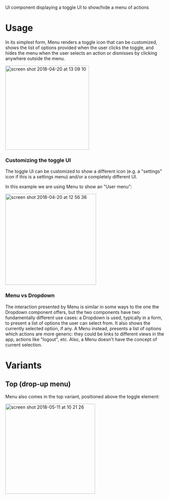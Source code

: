 UI component displaying a toggle UI to show/hide a menu of actions

# Usage

In its simplest form, Menu renders a toggle icon that can be customized, shows the list of options provided when the user clicks the toggle, and hides the menu when the user selects an action or dismisses by clicking anywhere outside the menu.

<img width="263" alt="screen shot 2018-04-20 at 13 09 10" src="https://user-images.githubusercontent.com/2643520/39047959-1cccd698-449c-11e8-811e-8a176f916651.png">

### Customizing the toggle UI

The toggle UI can be customized to show a different icon (e.g. a "settings" icon if this is a settings menu) and/or a completely different UI.

In this example we are using Menu to show an "User menu":

<img width="285" alt="screen shot 2018-04-20 at 12 56 36" src="https://user-images.githubusercontent.com/2643520/39047496-5a60aa68-449a-11e8-9ed0-4473347d8405.png">

### Menu vs Dropdown

The interaction presented by Menu is similar in some ways to the one the Dropdown component offers, but the two components have two fundamentally different use cases: a Dropdown is used, typically in a form, to present a list of options the user can select from. It also shows the currently selected option, if any. A Menu instead, presents a list of options which actions are more generic: they could be links to different views in the app, actions like "logout", etc. Also, a Menu doesn't have the concept of current selection.

# Variants

## Top (drop-up menu)

Menu also comes in the top variant, positioned above the toggle element:

<img width="282" alt="screen shot 2018-05-11 at 10 21 26" src="https://user-images.githubusercontent.com/2643520/39914414-49054c6c-5505-11e8-8c0a-ec3c0128d5f0.png">
